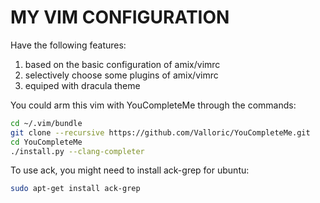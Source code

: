 # MY VIM CONFIGURATION

Have the following features:

1. based on the basic configuration of amix/vimrc
2. selectively choose some plugins of amix/vimrc
3. equiped with dracula theme

You could arm this vim with YouCompleteMe through the commands:

```bash
cd ~/.vim/bundle
git clone --recursive https://github.com/Valloric/YouCompleteMe.git
cd YouCompleteMe
./install.py --clang-completer
```

To use ack, you might need to install ack-grep for ubuntu:

```bash
sudo apt-get install ack-grep
```

